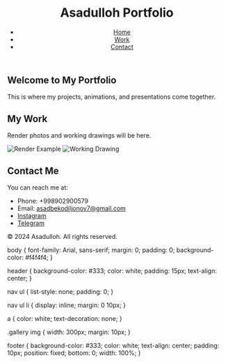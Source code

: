 
<html lang="en">
<head>
  <meta charset="UTF-8">
  <meta name="viewport" content="width=device-width, initial-scale=1.0">
  <title>Asadulloh Portfolio</title>
  <link rel="stylesheet" href="styles/main.css">
</head>
<body>
  <header>
    <h1>Asadulloh Portfolio</h1>
    <nav>
      <ul>
        <li><a href="#home">Home</a></li>
        <li><a href="#work">Work</a></li>
        <li><a href="#contact">Contact</a></li>
      </ul>
    </nav>
  </header>

  <section id="home">
    <h2>Welcome to My Portfolio</h2>
    <p>This is where my projects, animations, and presentations come together.</p>
  </section>

  <section id="work">
    <h2>My Work</h2>
    <p>Render photos and working drawings will be here.</p>
    <div class="gallery">
      <img src="images/example1.jpg" alt="Render Example">
      <img src="images/example2.jpg" alt="Working Drawing">
    </div>
  </section>

  <section id="contact">
    <h2>Contact Me</h2>
    <p>You can reach me at:</p>
    <ul>
      <li>Phone: +998902900579</li>
      <li>Email: <a href="mailto:asadbekodiljonov7@gmail.com">asadbekodiljonov7@gmail.com</a></li>
      <li><a href="https://instagram.com/asadulloh_architect" target="_blank">Instagram</a></li>
      <li><a href="https://t.me/asadulloh_arxitektor" target="_blank">Telegram</a></li>
    </ul>
  </section>

  <footer>
    <p>&copy; 2024 Asadulloh. All rights reserved.</p>
  </footer>
</body>
</html>
body {
  font-family: Arial, sans-serif;
  margin: 0;
  padding: 0;
  background-color: #f4f4f4;
}

header {
  background-color: #333;
  color: white;
  padding: 15px;
  text-align: center;
}

nav ul {
  list-style: none;
  padding: 0;
}

nav ul li {
  display: inline;
  margin: 0 10px;
}

a {
  color: white;
  text-decoration: none;
}

.gallery img {
  width: 300px;
  margin: 10px;
}

footer {
  background-color: #333;
  color: white;
  text-align: center;
  padding: 10px;
  position: fixed;
  bottom: 0;
  width: 100%;
}
